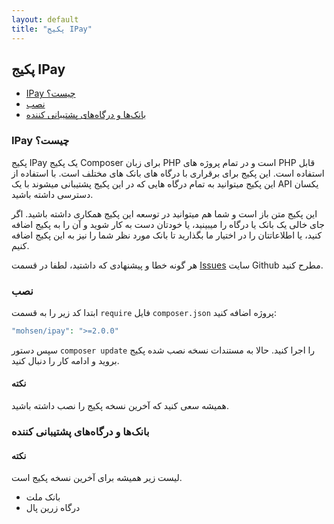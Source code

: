 ```yaml
---
layout: default
title: "پکیج IPay"
---
```


## پکیج IPay

- [IPay چیست؟](#what-is-ipay)
- [نصب](#setup)
- [بانک‌ها و درگاه‌های پشتیبانی کننده](#bank-support)

<a name="what-is-ipay"></a>
### IPay چیست؟

پکیج IPay یک پکیج Composer برای زبان PHP است و در تمام پروژه های PHP قابل استفاده است. این پکیج برای برقراری با درگاه های بانک های مختلف است. با استفاده از این پکیج میتوانید به تمام درگاه هایی که در این پکیج پشتیبانی میشوند با یک API یکسان دسترسی داشته باشید.

این پکیج متن باز است و شما هم میتوانید در توسعه این پکیج همکاری داشته باشید. اگر جای خالی یک بانک یا درگاه را میبینید، یا خودتان دست به کار شوید و آن را به پکیج اضافه کنید، یا اطلاعاتتان را در اختیار ما بگذارید تا بانک مورد نظر شما را نیز به این پکیج اضافه کنیم.

هر گونه خطا و پیشنهادی که داشتید، لطفا در قسمت [Issues](https://github.com/mohsen-shafiee/IPay/issues) سایت Github مطرح کنید.

<a name="setup"></a>
### نصب

ابتدا کد زیر را به قسمت ```require``` فایل ```composer.json``` پروژه اضافه کنید:

```php
"mohsen/ipay": ">=2.0.0"
```

سپس دستور ```composer update``` را اجرا کنید. حالا به مستندات نسخه نصب شده پکیج بروید و ادامه کار را دنبال کنید.

#### نکته
همیشه سعی کنید که آخرین نسخه پکیج را نصب داشته باشید.

<a name="bank-support"></a>
### بانک‌ها و درگاه‌های پشتیبانی کننده

#### نکته
لیست زیر همیشه برای آخرین نسخه پکیج است.

* بانک ملت
* درگاه زرین پال
